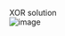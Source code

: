 XOR solution  
![image](https://github.com/Falconly/Neuron-Network/assets/130743958/e087b6c3-618d-4cd6-9398-43f86cf371a9)

